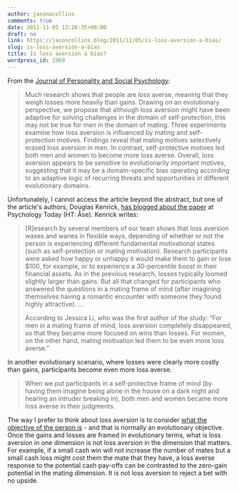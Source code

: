 ```yaml
---
author: jasonacollins
comments: true
date: 2011-11-05 12:26:35+00:00
draft: no
link: https://jasoncollins.blog/2011/11/05/is-loss-aversion-a-bias/
slug: is-loss-aversion-a-bias
title: Is loss aversion a bias?
wordpress_id: 1969
---
```


From the [Journal of Personality and Social Psychology](http://psycnet.apa.org/psycinfo/2011-23438-001/):


<blockquote>Much research shows that people are loss averse, meaning that they weigh losses more heavily than gains. Drawing on an evolutionary perspective, we propose that although loss aversion might have been adaptive for solving challenges in the domain of self-protection, this may not be true for men in the domain of mating. Three experiments examine how loss aversion is influenced by mating and self-protection motives. Findings reveal that mating motives selectively erased loss aversion in men. In contrast, self-protective motives led both men and women to become more loss averse. Overall, loss aversion appears to be sensitive to evolutionarily important motives, suggesting that it may be a domain-specific bias operating according to an adaptive logic of recurring threats and opportunities in different evolutionary domains.</blockquote>


Unfortunately, I cannot access the article beyond the abstract, but one of the article's authors, Douglas Kenrick, [has blogged about the paper](http://www.psychologytoday.com/blog/sex-murder-and-the-meaning-life/201110/how-passing-mood-can-profoundly-alter-your-economic-deci) at Psychology Today (HT: Åse). Kenrick writes:


<blockquote>[R]esearch by several members of our team shows that loss aversion waxes and wanes in flexible ways, depending of whether or not the person is experiencing different fundamental motivational states (such as self-protection or mating motivation). Research participants were asked how happy or unhappy it would make them to gain or lose $100, for example, or to experience a 30-percentile boost in their financial assets. As in the previous research, losses typically loomed slightly larger than gains. But all that changed for participants who answered the questions in a mating frame of mind (after imagining themselves having a romantic encounter with someone they found highly attractive). ...

According to Jessica Li, who was the first author of the study: “For men in a mating frame of mind, loss aversion completely disappeared, so that they became more focused on wins than losses. For women, on the other hand, mating motivation led them to be even more loss averse.”</blockquote>


In another evolutionary scenario, where losses were clearly more costly than gains, participants become even more loss averse.


<blockquote>When we put participants in a self-protective frame of mind (by having them imagine being alone in the house on a dark night and hearing an intruder breaking in), both men and women became more loss averse in their judgments.</blockquote>


The way I prefer to think about loss aversion is to consider [what the objective of the person is](https://jasoncollins.blog/2011/01/what-is-the-objective/) - and that is normally an evolutionary objective. Once the gains and losses are framed in evolutionary terms, what is loss aversion in one dimension is not loss aversion in the dimension that matters. For example, if a small cash win will not increase the number of mates but a small cash loss might cost them the mate that they have, a loss averse response to the potential cash pay-offs can be contrasted to the zero-gain potential in the mating dimension. It is not loss aversion to reject a bet with no upside.
